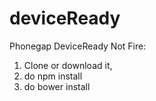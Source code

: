 # deviceReady
Phonegap DeviceReady Not Fire: 
1) Clone or download it,
2) do npm install
3) do bower install
